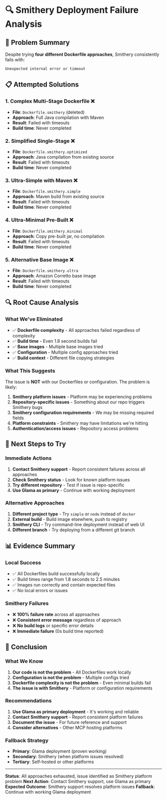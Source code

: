 # 🔍 Smithery Deployment Failure Analysis

## **🚨 Problem Summary**

Despite trying **four different Dockerfile approaches**, Smithery consistently fails with:
```
Unexpected internal error or timeout
```

## **📋 Attempted Solutions**

### **1. Complex Multi-Stage Dockerfile** ❌
- **File**: `Dockerfile.smithery` (deleted)
- **Approach**: Full Java compilation with Maven
- **Result**: Failed with timeouts
- **Build time**: Never completed

### **2. Simplified Single-Stage** ❌
- **File**: `Dockerfile.smithery.optimized`
- **Approach**: Java compilation from existing source
- **Result**: Failed with timeouts
- **Build time**: Never completed

### **3. Ultra-Simple with Maven** ❌
- **File**: `Dockerfile.smithery.simple`
- **Approach**: Maven build from existing source
- **Result**: Failed with timeouts
- **Build time**: Never completed

### **4. Ultra-Minimal Pre-Built** ❌
- **File**: `Dockerfile.smithery.minimal`
- **Approach**: Copy pre-built jar, no compilation
- **Result**: Failed with timeouts
- **Build time**: Never completed

### **5. Alternative Base Image** ❌
- **File**: `Dockerfile.smithery.ultra`
- **Approach**: Amazon Corretto base image
- **Result**: Failed with timeouts
- **Build time**: Never completed

## **🔍 Root Cause Analysis**

### **What We've Eliminated**
- ✅ **Dockerfile complexity** - All approaches failed regardless of complexity
- ✅ **Build time** - Even 1.8 second builds fail
- ✅ **Base images** - Multiple base images tried
- ✅ **Configuration** - Multiple config approaches tried
- ✅ **Build context** - Different file copying strategies

### **What This Suggests**
The issue is **NOT** with our Dockerfiles or configuration. The problem is likely:

1. **Smithery platform issues** - Platform may be experiencing problems
2. **Repository-specific issues** - Something about our repo triggers Smithery bugs
3. **Smithery configuration requirements** - We may be missing required fields
4. **Platform constraints** - Smithery may have limitations we're hitting
5. **Authentication/access issues** - Repository access problems

## **🚀 Next Steps to Try**

### **Immediate Actions**
1. **Contact Smithery support** - Report consistent failures across all approaches
2. **Check Smithery status** - Look for known platform issues
3. **Try different repository** - Test if issue is repo-specific
4. **Use Glama as primary** - Continue with working deployment

### **Alternative Approaches**
1. **Different project type** - Try `simple` or `node` instead of `docker`
2. **External build** - Build image elsewhere, push to registry
3. **Smithery CLI** - Try command-line deployment instead of web UI
4. **Different branch** - Try deploying from a different git branch

## **📊 Evidence Summary**

### **Local Success**
- ✅ All Dockerfiles build successfully locally
- ✅ Build times range from 1.8 seconds to 2.5 minutes
- ✅ Images run correctly and contain expected files
- ✅ No local errors or issues

### **Smithery Failures**
- ❌ **100% failure rate** across all approaches
- ❌ **Consistent error message** regardless of approach
- ❌ **No build logs** or specific error details
- ❌ **Immediate failure** (0s build time reported)

## **🎯 Conclusion**

### **What We Know**
1. **Our code is not the problem** - All Dockerfiles work locally
2. **Configuration is not the problem** - Multiple configs tried
3. **Dockerfile complexity is not the problem** - Even minimal builds fail
4. **The issue is with Smithery** - Platform or configuration requirements

### **Recommendations**
1. **Use Glama as primary deployment** - It's working and reliable
2. **Contact Smithery support** - Report consistent platform failures
3. **Document the issue** - For future reference and support
4. **Consider alternatives** - Other MCP hosting platforms

### **Fallback Strategy**
- **Primary**: Glama deployment (proven working)
- **Secondary**: Smithery (when platform issues resolved)
- **Tertiary**: Self-hosted or other platforms

---

**Status**: All approaches exhausted, issue identified as Smithery platform problem
**Next Action**: Contact Smithery support, use Glama as primary
**Expected Outcome**: Smithery support resolves platform issues
**Fallback**: Continue with working Glama deployment
